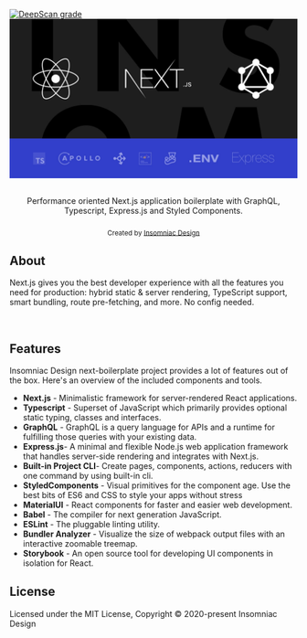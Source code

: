 [![DeepScan grade](https://deepscan.io/api/teams/11116/projects/14030/branches/250915/badge/grade.svg)](https://deepscan.io/dashboard#view=project&tid=11116&pid=14030&bid=250915)
<img src="banner.jpg" alt="Performance oriented Next.js application boilerplate with GraphQL, Typescript, Express.js and Styled Components." align="center" />

<br/>
<div align="center">Performance oriented Next.js application boilerplate with GraphQL, Typescript, Express.js and Styled Components.</div>
<br/>

<div align="center">
  <sub>Created by <a  target="_blank" href="https://www.insomniacdesign.com/">Insomniac Design</a></sub>
</div>

## About

Next.js gives you the best developer experience with all the features you need
for production: hybrid static & server rendering, TypeScript support, smart
bundling, route pre-fetching, and more. No config needed.

<br/>

## Features

Insomniac Design next-boilerplate project provides a lot of features out of the
box. Here's an overview of the included components and tools.

- **Next.js** - Minimalistic framework for server-rendered React applications.
- **Typescript** - Superset of JavaScript which primarily provides optional
  static typing, classes and interfaces.
- **GraphQL** - GraphQL is a query language for APIs and a runtime for
  fulfilling those queries with your existing data.
- **Express.js**- A minimal and flexible Node.js web application framework that
  handles server-side rendering and integrates with Next.js.
- **Built-in Project CLI**- Create pages, components, actions, reducers with one
  command by using built-in cli.
- **StyledComponents** - Visual primitives for the component age. Use the best
  bits of ES6 and CSS to style your apps without stress
- **MaterialUI** - React components for faster and easier web development. <br/>
- **Babel** - The compiler for next generation JavaScript.
- **ESLint** - The pluggable linting utility.
- **Bundler Analyzer** - Visualize the size of webpack output files with an
  interactive zoomable treemap.
- **Storybook** - An open source tool for developing UI components in isolation
  for React.

## License

Licensed under the MIT License, Copyright © 2020-present Insomniac Design
